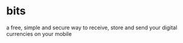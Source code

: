 # bits
a free, simple and secure way to receive, store and send your digital currencies on your mobile
